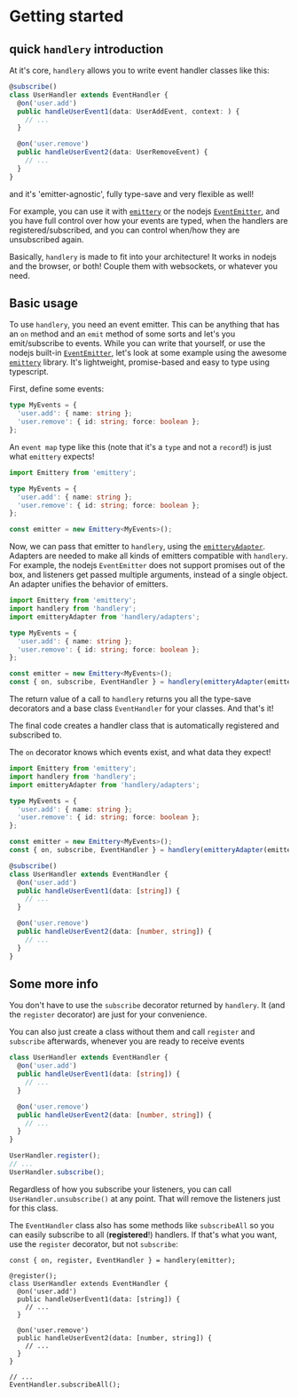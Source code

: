 # Getting started

## quick `handlery` introduction

At it's core, `handlery` allows you to write event handler classes like this:

```ts
@subscribe()
class UserHandler extends EventHandler {
  @on('user.add')
  public handleUserEvent1(data: UserAddEvent, context: ) {
    // ...
  }

  @on('user.remove')
  public handleUserEvent2(data: UserRemoveEvent) {
    // ...
  }
}
```

and it's 'emitter-agnostic', fully type-save and very flexible as well!

For example, you can use it with [`emittery`](https://github.com/sindresorhus/emittery) or the nodejs [`EventEmitter`](https://nodejs.org/api/events.html), and you have full control over how your events are typed, when the handlers are registered/subscribed, and you can control when/how they are unsubscribed again.

Basically, `handlery` is made to fit into your architecture! It works in nodejs and the browser, or both! Couple them with websockets, or whatever you need.

## Basic usage

To use `handlery`, you need an event emitter. This can be anything that has an `on` method and an `emit` method of some sorts and let's you emit/subscribe to events.
While you can write that yourself, or use the nodejs built-in [`EventEmitter`](https://nodejs.org/api/events.html), let's look at some example using the awesome [`emittery`](https://github.com/sindresorhus/emittery) library. It's lightweight, promise-based and easy to type using typescript.

First, define some events:

```ts
type MyEvents = {
  'user.add': { name: string };
  'user.remove': { id: string; force: boolean };
};
```

An `event map` type like this (note that it's a `type` and not a `record`!) is just what `emittery` expects!

```ts {1,8}
import Emittery from 'emittery';

type MyEvents = {
  'user.add': { name: string };
  'user.remove': { id: string; force: boolean };
};

const emitter = new Emittery<MyEvents>();
```

Now, we can pass that emitter to `handlery`, using the [`emitteryAdapter`](/reference/adapters#emitteryAdapter). Adapters are needed to make all kinds of emitters compatible with `handlery`. For example, the nodejs `EventEmitter` does not support promises out of the box, and listeners get passed multiple arguments, instead of a single object. An adapter unifies the behavior of emitters.

```ts {2-3,11}
import Emittery from 'emittery';
import handlery from 'handlery';
import emitteryAdapter from 'handlery/adapters';

type MyEvents = {
  'user.add': { name: string };
  'user.remove': { id: string; force: boolean };
};

const emitter = new Emittery<MyEvents>();
const { on, subscribe, EventHandler } = handlery(emitteryAdapter(emitter));
```

The return value of a call to `handlery` returns you all the type-save decorators and a base class `EventHandler` for your classes. And that's it!

The final code creates a handler class that is automatically registered and subscribed to.

The `on` decorator knows which events exist, and what data they expect!

```ts {13-24}
import Emittery from 'emittery';
import handlery from 'handlery';
import emitteryAdapter from 'handlery/adapters';

type MyEvents = {
  'user.add': { name: string };
  'user.remove': { id: string; force: boolean };
};

const emitter = new Emittery<MyEvents>();
const { on, subscribe, EventHandler } = handlery(emitteryAdapter(emitter));

@subscribe()
class UserHandler extends EventHandler {
  @on('user.add')
  public handleUserEvent1(data: [string]) {
    // ...
  }

  @on('user.remove')
  public handleUserEvent2(data: [number, string]) {
    // ...
  }
}
```

## Some more info

You don't have to use the `subscribe` decorator returned by `handlery`. It (and the `register` decorator) are just for your convenience.

You can also just create a class without them and call `register` and `subscribe` afterwards, whenever you are ready to receive events

```ts {13,15}
class UserHandler extends EventHandler {
  @on('user.add')
  public handleUserEvent1(data: [string]) {
    // ...
  }

  @on('user.remove')
  public handleUserEvent2(data: [number, string]) {
    // ...
  }
}

UserHandler.register();
// ...
UserHandler.subscribe();
```

Regardless of how you subscribe your listeners, you can call `UserHandler.unsubscribe()` at any point. That will remove the listeners just for this class.

The `EventHandler` class also has some methods like `subscribeAll` so you can easily subscribe to all (**registered**!) handlers.
If that's what you want, use the `register` decorator, but not `subscribe`:

```ts{3,17}
const { on, register, EventHandler } = handlery(emitter);

@register();
class UserHandler extends EventHandler {
  @on('user.add')
  public handleUserEvent1(data: [string]) {
    // ...
  }

  @on('user.remove')
  public handleUserEvent2(data: [number, string]) {
    // ...
  }
}

// ...
EventHandler.subscribeAll();
```
